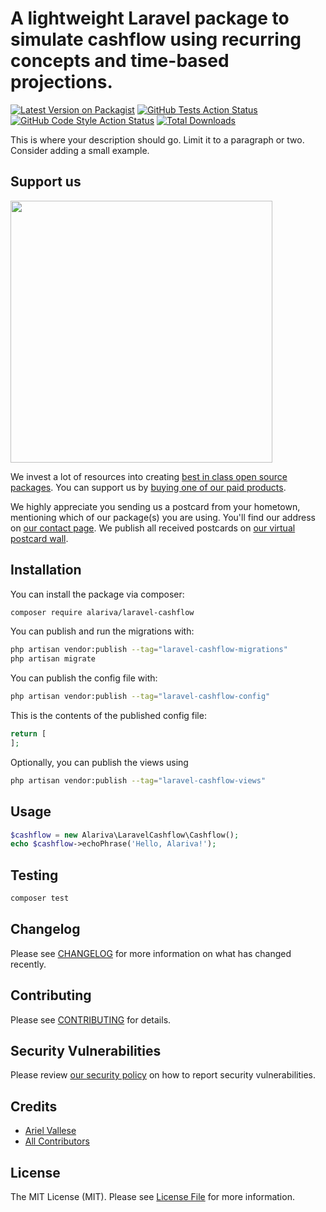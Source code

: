 # A lightweight Laravel package to simulate cashflow using recurring concepts and time-based projections.

[![Latest Version on Packagist](https://img.shields.io/packagist/v/alariva/laravel-cashflow.svg?style=flat-square)](https://packagist.org/packages/alariva/laravel-cashflow)
[![GitHub Tests Action Status](https://img.shields.io/github/actions/workflow/status/alariva/laravel-cashflow/run-tests.yml?branch=main&label=tests&style=flat-square)](https://github.com/alariva/laravel-cashflow/actions?query=workflow%3Arun-tests+branch%3Amain)
[![GitHub Code Style Action Status](https://img.shields.io/github/actions/workflow/status/alariva/laravel-cashflow/fix-php-code-style-issues.yml?branch=main&label=code%20style&style=flat-square)](https://github.com/alariva/laravel-cashflow/actions?query=workflow%3A"Fix+PHP+code+style+issues"+branch%3Amain)
[![Total Downloads](https://img.shields.io/packagist/dt/alariva/laravel-cashflow.svg?style=flat-square)](https://packagist.org/packages/alariva/laravel-cashflow)

This is where your description should go. Limit it to a paragraph or two. Consider adding a small example.

## Support us

[<img src="https://github-ads.s3.eu-central-1.amazonaws.com/laravel-cashflow.jpg?t=1" width="419px" />](https://spatie.be/github-ad-click/laravel-cashflow)

We invest a lot of resources into creating [best in class open source packages](https://spatie.be/open-source). You can support us by [buying one of our paid products](https://spatie.be/open-source/support-us).

We highly appreciate you sending us a postcard from your hometown, mentioning which of our package(s) you are using. You'll find our address on [our contact page](https://spatie.be/about-us). We publish all received postcards on [our virtual postcard wall](https://spatie.be/open-source/postcards).

## Installation

You can install the package via composer:

```bash
composer require alariva/laravel-cashflow
```

You can publish and run the migrations with:

```bash
php artisan vendor:publish --tag="laravel-cashflow-migrations"
php artisan migrate
```

You can publish the config file with:

```bash
php artisan vendor:publish --tag="laravel-cashflow-config"
```

This is the contents of the published config file:

```php
return [
];
```

Optionally, you can publish the views using

```bash
php artisan vendor:publish --tag="laravel-cashflow-views"
```

## Usage

```php
$cashflow = new Alariva\LaravelCashflow\Cashflow();
echo $cashflow->echoPhrase('Hello, Alariva!');
```

## Testing

```bash
composer test
```

## Changelog

Please see [CHANGELOG](CHANGELOG.md) for more information on what has changed recently.

## Contributing

Please see [CONTRIBUTING](CONTRIBUTING.md) for details.

## Security Vulnerabilities

Please review [our security policy](../../security/policy) on how to report security vulnerabilities.

## Credits

- [Ariel Vallese](https://github.com/alariva)
- [All Contributors](../../contributors)

## License

The MIT License (MIT). Please see [License File](LICENSE.md) for more information.
